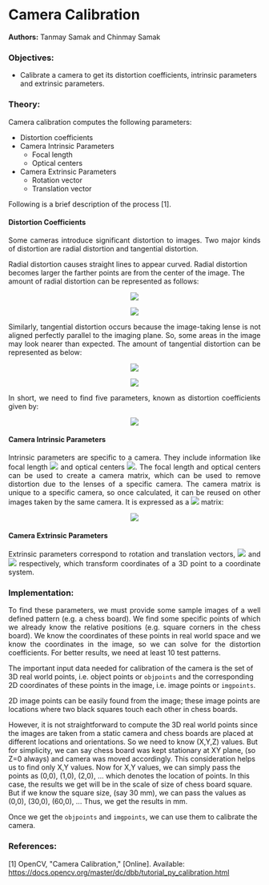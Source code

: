 # Camera Calibration
<b>Authors:</b> Tanmay Samak and Chinmay Samak

### Objectives:
* Calibrate a camera to get its distortion coefficients, intrinsic parameters and extrinsic parameters.

### Theory:
Camera calibration computes the following parameters:
* Distortion coefficients
* Camera Intrinsic Parameters
    * Focal length
    * Optical centers
* Camera Extrinsic Parameters
    * Rotation vector
    * Translation vector

Following is a brief description of the process [1].

#### Distortion Coefficients
<p align="justify">
Some cameras introduce significant distortion to images. Two major kinds of distortion are radial distortion and tangential distortion.

Radial distortion causes straight lines to appear curved. Radial distortion becomes larger the farther points are from the center of the image. The amount of radial distortion can be represented as follows:
</p>

<p align="center">
<img src="https://render.githubusercontent.com/render/math?math=x_%7Bdistorted%7D%20%3D%20x(%201%20%2B%20k_1%20r%5E2%20%2B%20k_2%20r%5E4%20%2B%20k_3%20r%5E6)">
</p>
<p align="center">
<img src="https://render.githubusercontent.com/render/math?math=y_%7Bdistorted%7D%20%3D%20y(%201%20%2B%20k_1%20r%5E2%20%2B%20k_2%20r%5E4%20%2B%20k_3%20r%5E6)">
</p>

<p align="justify">
Similarly, tangential distortion occurs because the image-taking lense is not aligned perfectly parallel to the imaging plane. So, some areas in the image may look nearer than expected. The amount of tangential distortion can be represented as below:
</p>

<p align="center">
<img src="https://render.githubusercontent.com/render/math?math=x_%7Bdistorted%7D%20%3D%20x%20%2B%20%5B%202p_1xy%20%2B%20p_2(r%5E2%2B2x%5E2)%5D">
</p>
<p align="center">
<img src="https://render.githubusercontent.com/render/math?math=y_%7Bdistorted%7D%20%3D%20y%20%2B%20%5B%20p_1(r%5E2%2B%202y%5E2)%2B%202p_2xy%5D">
</p>

<p align="justify">
In short, we need to find five parameters, known as distortion coefficients given by:
</p>

<p align="center">
<img src="https://render.githubusercontent.com/render/math?math=dist%20%3D%20(k_1%20%5Chspace%7B10pt%7D%20k_2%20%5Chspace%7B10pt%7D%20p_1%20%5Chspace%7B10pt%7D%20p_2%20%5Chspace%7B10pt%7D%20k_3)">
</p>

#### Camera Intrinsic Parameters

<p align="justify">
Intrinsic parameters are specific to a camera. They include information like focal length <img src="https://render.githubusercontent.com/render/math?math=(f_x%2Cf_y)"> and optical centers <img src="https://render.githubusercontent.com/render/math?math=(c_x%2Cc_y)">. The focal length and optical centers can be used to create a camera matrix, which can be used to remove distortion due to the lenses of a specific camera. The camera matrix is unique to a specific camera, so once calculated, it can be reused on other images taken by the same camera. It is expressed as a <img src="https://render.githubusercontent.com/render/math?math=3%20%5Ctimes%203"> matrix:
</p>

<p align="center">
<img src="https://render.githubusercontent.com/render/math?math=mtx%20%3D%20%5Cleft%20%5B%20%5Cbegin%7Bmatrix%7D%20f_x%20%26%200%20%26%20c_x%20%5C%5C%200%20%26%20f_y%20%26%20c_y%20%5C%5C%200%20%26%200%20%26%201%20%5Cend%7Bmatrix%7D%20%5Cright%20%5D">
</p>

#### Camera Extrinsic Parameters

<p align="justify">
Extrinsic parameters correspond to rotation and translation vectors, <img src="https://render.githubusercontent.com/render/math?math=r_%7Bvecs%7D"> and <img src="https://render.githubusercontent.com/render/math?math=t_%7Bvecs%7D"> respectively, which transform coordinates of a 3D point to a coordinate system.
</p>

### Implementation:

<p align="justify">
To find these parameters, we must provide some sample images of a well defined pattern (e.g. a chess board). We find some specific points of which we already know the relative positions (e.g. square corners in the chess board). We know the coordinates of these points in real world space and we know the coordinates in the image, so we can solve for the distortion coefficients. For better results, we need at least 10 test patterns.

The important input data needed for calibration of the camera is the set of 3D real world points, i.e. object points or `objpoints` and the corresponding 2D coordinates of these points in the image, i.e. image points or `imgpoints`. 

2D image points can be easily found from the image; these image points are locations where two black squares touch each other in chess boards.

However, it is not straightforward to compute the 3D real world points since the images are taken from a static camera and chess boards are placed at different locations and orientations. So we need to know (X,Y,Z) values. But for simplicity, we can say chess board was kept stationary at XY plane, (so Z=0 always) and camera was moved accordingly. This consideration helps us to find only X,Y values. Now for X,Y values, we can simply pass the points as (0,0), (1,0), (2,0), ... which denotes the location of points. In this case, the results we get will be in the scale of size of chess board square. But if we know the square size, (say 30 mm), we can pass the values as (0,0), (30,0), (60,0), ... Thus, we get the results in mm.

Once we get the `objpoints` and `imgpoints`, we can use them to calibrate the camera.
</p>

### References:

[1] OpenCV, \"Camera Calibration,\" [Online]. Available: https://docs.opencv.org/master/dc/dbb/tutorial_py_calibration.html
